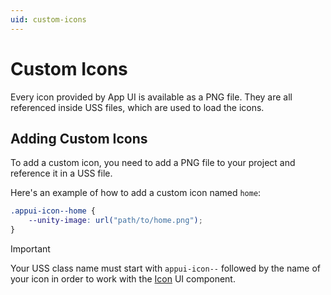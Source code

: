 ```yaml
---
uid: custom-icons
---
```


# Custom Icons

Every icon provided by App UI is available as a PNG file.
They are all referenced inside USS files, which are used to load the icons.

## Adding Custom Icons

To add a custom icon, you need to add a PNG file to your project and reference it in a USS file.

Here's an example of how to add a custom icon named `home`:

```css
.appui-icon--home {
    --unity-image: url("path/to/home.png");
}
```

> [!IMPORTANT]
> Your USS class name must start with `appui-icon--` followed by the name of your icon
> in order to work with the [Icon](xref:UnityEngine.Dt.App.UI.Icon) UI component.

